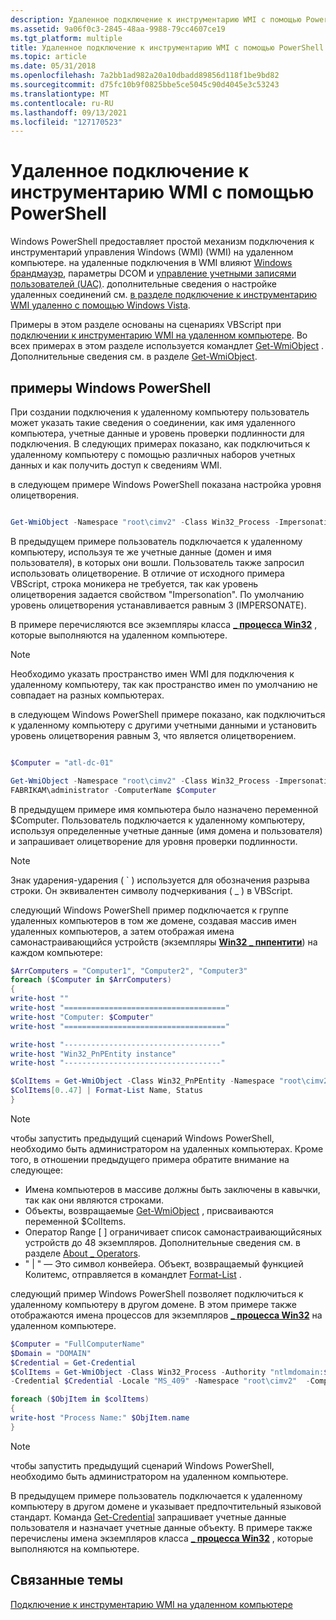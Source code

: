 ```yaml
---
description: Удаленное подключение к инструментарию WMI с помощью PowerShell
ms.assetid: 9a06f0c3-2845-48aa-9988-79cc4607ce19
ms.tgt_platform: multiple
title: Удаленное подключение к инструментарию WMI с помощью PowerShell
ms.topic: article
ms.date: 05/31/2018
ms.openlocfilehash: 7a2bb1ad982a20a10dbadd89856d118f1be9bd82
ms.sourcegitcommit: d75fc10b9f0825bbe5ce5045c90d4045e3c53243
ms.translationtype: MT
ms.contentlocale: ru-RU
ms.lasthandoff: 09/13/2021
ms.locfileid: "127170523"
---
```

# <a name="connecting-to-wmi-remotely-with-powershell"></a>Удаленное подключение к инструментарию WMI с помощью PowerShell

Windows PowerShell предоставляет простой механизм подключения к инструментарий управления Windows (WMI) (WMI) на удаленном компьютере. на удаленные подключения в WMI влияют [Windows брандмауэр](/previous-versions/windows/it-pro/windows-server-2008-R2-and-2008/cc754274(v=ws.11)), параметры DCOM и [управление учетными записями пользователей (UAC)](/previous-versions/aa905108(v=msdn.10)). дополнительные сведения о настройке удаленных соединений см. [в разделе подключение к инструментарию WMI удаленно с помощью Windows Vista](connecting-to-wmi-remotely-starting-with-vista.md).

Примеры в этом разделе основаны на сценариях VBScript при [подключении к инструментарию WMI на удаленном компьютере](connecting-to-wmi-on-a-remote-computer.md). Во всех примерах в этом разделе используется командлет [Get-WmiObject](/previous-versions//dd315295(v=technet.10)) . Дополнительные сведения см. в разделе [Get-WmiObject](/previous-versions//dd315295(v=technet.10)).

## <a name="windows-powershell-examples"></a>примеры Windows PowerShell

При создании подключения к удаленному компьютеру пользователь может указать такие сведения о соединении, как имя удаленного компьютера, учетные данные и уровень проверки подлинности для подключения. В следующих примерах показано, как подключиться к удаленному компьютеру с помощью различных наборов учетных данных и как получить доступ к сведениям WMI.

в следующем примере Windows PowerShell показана настройка уровня олицетворения.


```PowerShell

Get-WmiObject -Namespace "root\cimv2" -Class Win32_Process -Impersonation 3 -ComputerName Computer_B
```



В предыдущем примере пользователь подключается к удаленному компьютеру, используя те же учетные данные (домен и имя пользователя), в которых они вошли. Пользователь также запросил использовать олицетворение. В отличие от исходного примера VBScript, строка моникера не требуется, так как уровень олицетворения задается свойством "Impersonation". По умолчанию уровень олицетворения устанавливается равным 3 (IMPERSONATE).

В примере перечисляются все экземпляры класса [**\_ процесса Win32**](/windows/desktop/CIMWin32Prov/win32-process) , которые выполняются на удаленном компьютере.

> [!Note]  
> Необходимо указать пространство имен WMI для подключения к удаленному компьютеру, так как пространство имен по умолчанию не совпадает на разных компьютерах.

 

в следующем Windows PowerShell примере показано, как подключиться к удаленному компьютеру с другими учетными данными и установить уровень олицетворения равным 3, что является олицетворением.


```PowerShell

$Computer = "atl-dc-01"

Get-WmiObject -Namespace "root\cimv2" -Class Win32_Process -Impersonation 3 -Credential `
FABRIKAM\administrator -ComputerName $Computer
```



В предыдущем примере имя компьютера было назначено переменной $Computer. Пользователь подключается к удаленному компьютеру, используя определенные учетные данные (имя домена и пользователя) и запрашивает олицетворение для уровня проверки подлинности.

> [!Note]  
> Знак ударения-ударения ( \` ) используется для обозначения разрыва строки. Он эквивалентен символу подчеркивания ( \_ ) в VBScript.

 

следующий Windows PowerShell пример подключается к группе удаленных компьютеров в том же домене, создавая массив имен удаленных компьютеров, а затем отображая имена самонастраивающийся устройств (экземпляры [**Win32 \_ пнпентити**](/windows/desktop/CIMWin32Prov/win32-pnpentity)) на каждом компьютере:


```PowerShell
$ArrComputers = "Computer1", "Computer2", "Computer3"
foreach ($Computer in $ArrComputers) 
{
write-host ""
write-host "===================================="
write-host "Computer: $Computer"
write-host "===================================="

write-host "-----------------------------------"
write-host "Win32_PnPEntity instance"
write-host "-----------------------------------"

$ColItems = Get-WmiObject -Class Win32_PnPEntity -Namespace "root\cimv2" -Computer $Computer
$ColItems[0..47] | Format-List Name, Status
}
```



> [!Note]  
> чтобы запустить предыдущий сценарий Windows PowerShell, необходимо быть администратором на удаленных компьютерах. Кроме того, в отношении предыдущего примера обратите внимание на следующее:

 

-   Имена компьютеров в массиве должны быть заключены в кавычки, так как они являются строками.
-   Объекты, возвращаемые [Get-WmiObject](/previous-versions//dd315295(v=technet.10)) , присваиваются переменной $ColItems.
-   Оператор Range \[ \] ограничивает список самонастраивающийсяных устройств до 48 экземпляров. Дополнительные сведения см. в разделе [About \_ Operators](/previous-versions//dd347588(v=technet.10)).
-   " \| " — Это символ конвейера. Объект, возвращаемый функцией Колитемс, отправляется в командлет [Format-List]( /previous-versions//dd347700(v=technet.10)) .

следующий пример Windows PowerShell позволяет подключиться к удаленному компьютеру в другом домене. В этом примере также отображаются имена процессов для экземпляров [**\_ процесса Win32**](/windows/desktop/CIMWin32Prov/win32-process) на удаленном компьютере.


```PowerShell
$Computer = "FullComputerName" 
$Domain = "DOMAIN"
$Credential = Get-Credential
$ColItems = Get-WmiObject -Class Win32_Process -Authority "ntlmdomain:$Domain" `
-Credential $Credential -Locale "MS_409" -Namespace "root\cimv2"  -ComputerName $Computer

foreach ($ObjItem in $colItems) 
{
write-host "Process Name:" $ObjItem.name
}
```



> [!Note]  
> чтобы запустить предыдущий сценарий Windows PowerShell, необходимо быть администратором на удаленном компьютере.

 

В предыдущем примере пользователь подключается к удаленному компьютеру в другом домене и указывает предпочтительный языковой стандарт. Команда [Get-Credential](/previous-versions//dd315327(v=technet.10)) запрашивает учетные данные пользователя и назначает учетные данные объекту. В примере также перечислены имена экземпляров класса [**\_ процесса Win32**](/windows/desktop/CIMWin32Prov/win32-process) , которые выполняются на компьютере.

## <a name="related-topics"></a>Связанные темы

<dl> <dt>

[Подключение к инструментарию WMI на удаленном компьютере](connecting-to-wmi-on-a-remote-computer.md)
</dt> </dl>

 

 

